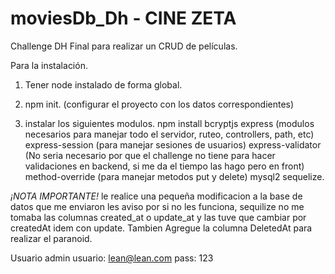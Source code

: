 # moviesDb_Dh - CINE ZETA
Challenge DH Final para realizar un CRUD de películas. 

Para la instalación. 
1. Tener node instalado de forma global.

2. npm init. (configurar el proyecto con los datos correspondientes)

3. instalar los siguientes modulos.
npm install bcryptjs
express (modulos necesarios para manejar todo el servidor, ruteo, controllers, path, etc)
express-session (para manejar sesiones de usuarios)
express-validator (No seria necesario por que el challenge no tiene para hacer validaciones en backend, si me da el tiempo las hago pero en front)
method-override (para manejar metodos put y delete)
mysql2
sequelize.


*¡NOTA IMPORTANTE!* le realice una pequeña modificacion a la base de datos que me enviaron les aviso por si no les funciona, sequilize no me tomaba las columnas created_at o update_at y las tuve que cambiar por createdAt idem con update. Tambien Agregue la columna DeletedAt para realizar el paranoid. 


Usuario admin
usuario: lean@lean.com
pass: 123
